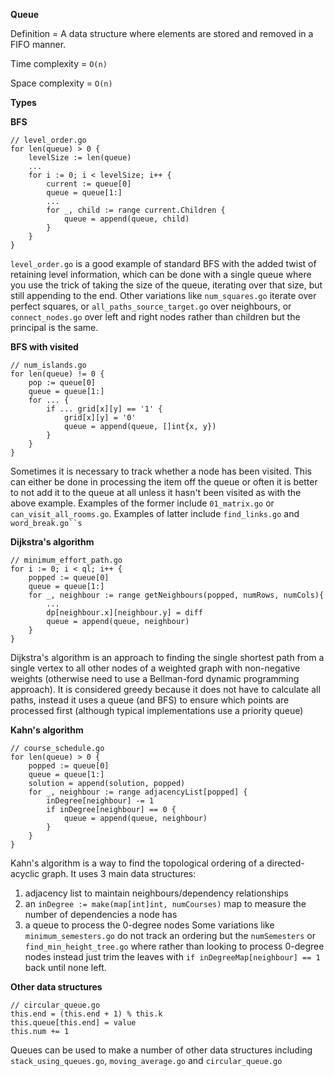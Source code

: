 **Queue**

Definition = A data structure where elements are stored and removed in a FIFO manner.

Time complexity = `O(n)`

Space complexity = `O(n)`

**Types**

**BFS**
```
// level_order.go
for len(queue) > 0 {
    levelSize := len(queue)
    ...
    for i := 0; i < levelSize; i++ {
        current := queue[0]
        queue = queue[1:]
        ...
        for _, child := range current.Children {
            queue = append(queue, child)
        }
    }
}
```
`level_order.go` is a good example of standard BFS with the added twist of retaining level information, which can be done with a single queue where you use the trick of taking the size of the queue, iterating over that size, but still appending to the end. Other variations like `num_squares.go` iterate over perfect squares, or `all_paths_source_target.go` over neighbours, or `connect_nodes.go` over left and right nodes rather than children but the principal is the same. 

**BFS with visited**
```
// num_islands.go
for len(queue) != 0 {
    pop := queue[0]
    queue = queue[1:]
    for ... {
        if ... grid[x][y] == '1' {
            grid[x][y] = '0'
            queue = append(queue, []int{x, y})
        }
    }
}
```
Sometimes it is necessary to track whether a node has been visited. This can either be done in processing the item off the queue or often it is better to not add it to the queue at all unless it hasn't been visited as with the above example. Examples of the former include `01_matrix.go` or `can_visit_all_rooms.go`. Examples of latter include `find_links.go` and `word_break.go``s`

**Dijkstra's algorithm**
```
// minimum_effort_path.go
for i := 0; i < ql; i++ {
    popped := queue[0]
    queue = queue[1:]
    for _, neighbour := range getNeighbours(popped, numRows, numCols){
        ...
        dp[neighbour.x][neighbour.y] = diff
        queue = append(queue, neighbour)
    }
}
```
Dijkstra's algorithm is an approach to finding the single shortest path from a single vertex to all other nodes of a weighted graph with non-negative weights (otherwise need to use a Bellman-ford dynamic programming approach). It is considered greedy because it does not have to calculate all paths, instead it uses a queue (and BFS) to ensure which points are processed first (although typical implementations use a priority queue)

**Kahn's algorithm**
```
// course_schedule.go
for len(queue) > 0 {
    popped := queue[0]
    queue = queue[1:]
    solution = append(solution, popped)
    for _, neighbour := range adjacencyList[popped] {
        inDegree[neighbour] -= 1
        if inDegree[neighbour] == 0 {
            queue = append(queue, neighbour)
        }
    }
}
```
Kahn's algorithm is a way to find the topological ordering of a directed-acyclic graph. It uses 3 main data structures: 
1. adjacency list to maintain neighbours/dependency relationships 
2. an `inDegree := make(map[int]int, numCourses)` map to measure the number of dependencies a node has
3. a queue to process the 0-degree nodes
Some variations like `minimum_semesters.go` do not track an ordering but the `numSemesters` or `find_min_height_tree.go` where rather than looking to process 0-degree nodes instead just trim the leaves with `if inDegreeMap[neighbour] == 1` back until none left.

**Other data structures**
```
// circular_queue.go
this.end = (this.end + 1) % this.k
this.queue[this.end] = value
this.num += 1
```
Queues can be used to make a number of other data structures including `stack_using_queues.go`, `moving_average.go` and `circular_queue.go`